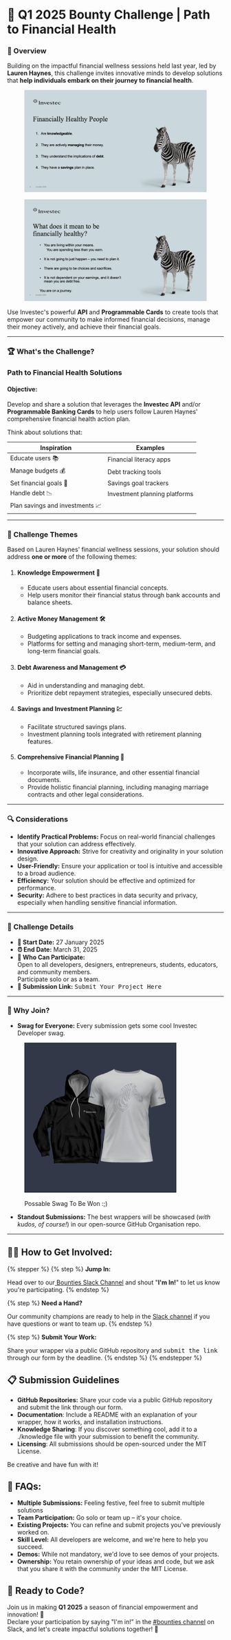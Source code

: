 # 🎯 Q1 2025 Bounty Challenge | Path to Financial Health

### 📢 Overview

Building on the impactful financial wellness sessions held last year, led by **Lauren Haynes**, this challenge invites innovative minds to develop solutions that **help individuals embark on their journey to financial health**.&#x20;

<figure><img src="../../.gitbook/assets/Screenshot 2025-01-23 at 14.35.59.png" alt=""><figcaption></figcaption></figure>

<figure><img src="../../.gitbook/assets/Screenshot 2025-01-23 at 14.44.51.png" alt=""><figcaption></figcaption></figure>

Use Investec's powerful **API** and **Programmable Cards** to create tools that empower our community to make informed financial decisions, manage their money actively, and achieve their financial goals.

***

### 🏆 What's the Challenge?

### **Path to Financial Health Solutions**

#### **Objective:**

Develop and share a solution that leverages the **Investec API** and/or **Programmable Banking Cards** to help users follow Lauren Haynes' comprehensive financial health action plan.

Think about solutions that:

| Inspiration                     | Examples                      |
| ------------------------------- | ----------------------------- |
| Educate users 📚                | Financial literacy apps       |
| Manage budgets 💰               | Debt tracking tools           |
| Set financial goals 🎯          | Savings goal trackers         |
| Handle debt 📉                  | Investment planning platforms |
| Plan savings and investments 📈 |                               |

***

### 🎯 Challenge Themes

Based on Lauren Haynes' financial wellness sessions, your solution should address **one or more** of the following themes:

1. #### **Knowledge Empowerment** 📘
   * Educate users about essential financial concepts.
   * Help users monitor their financial status through bank accounts and balance sheets.
2. #### **Active Money Management** 🛠️
   * Budgeting applications to track income and expenses.
   * Platforms for setting and managing short-term, medium-term, and long-term financial goals.
3. #### **Debt Awareness and Management** 💳
   * Aid in understanding and managing debt.
   * Prioritize debt repayment strategies, especially unsecured debts.
4. #### **Savings and Investment Planning** 💹
   * Facilitate structured savings plans.
   * Investment planning tools integrated with retirement planning features.
5. #### **Comprehensive Financial Planning** 📝
   * Incorporate wills, life insurance, and other essential financial documents.
   * Provide holistic financial planning, including managing marriage contracts and other legal considerations.

***

### 🔍 Considerations

* **Identify Practical Problems:** Focus on real-world financial challenges that your solution can address effectively.
* **Innovative Approach:** Strive for creativity and originality in your solution design.
* **User-Friendly:** Ensure your application or tool is intuitive and accessible to a broad audience.
* **Efficiency:** Your solution should be effective and optimized for performance.
* **Security:** Adhere to best practices in data security and privacy, especially when handling sensitive financial information.

***

### 📅 Challenge Details

* **📅 Start Date:** 27 January 2025
* **⏰ End Date:** March 31, 2025
* **👥 Who Can Participate:**\
  Open to all developers, designers, entrepreneurs, students, educators, and community members.\
  Participate solo or as a team.
* **🔗 Submission Link:** <kbd>Submit Your Project Here</kbd>

***

### 🏅 Why Join?&#x20;

* **Swag for Everyone:** Every submission gets some cool Investec Developer swag.&#x20;

<figure><img src="../../.gitbook/assets/Screenshot 2024-04-19 at 08.39.52.png" alt="" width="354"><figcaption><p>Possable Swag To Be Won :;)</p></figcaption></figure>

* **Standout Submissions:** The best wrappers will be showcased (_with kudos, of course!_) in our open-source GitHub Organisation repo.&#x20;

***

## 🧑‍💻 How to Get Involved:&#x20;

{% stepper %}
{% step %}
**Jump In:**

Head over to our[ Bounties Slack Channel](https://investec-dev-com.slack.com/archives/C05MNBE2G3C) and shout "**I'm In!**" to let us know you're participating.&#x20;
{% endstep %}

{% step %}
**Need a Hand?**

Our community champions are ready to help in the [Slack channel](https://investec-dev-com.slack.com/archives/C05MNBE2G3C) if you have questions or want to team up.&#x20;
{% endstep %}

{% step %}
**Submit Your Work:**

Share your wrapper via a public GitHub repository and <kbd>submit the link</kbd> through our form by the deadline.&#x20;
{% endstep %}
{% endstepper %}

## 📋 Submission Guidelines&#x20;

* **GitHub Repositories:** Share your code via a public GitHub repository and submit the link through our form.&#x20;
* **Documentation**: Include a README with an explanation of your wrapper, how it works, and installation instructions.&#x20;
* **Knowledge Sharing**: If you discover something cool, add it to a ./knowledge file with your submission to benefit the community.&#x20;
* **Licensing**: All submissions should be open-sourced under the MIT License.&#x20;

Be creative and have fun with it!&#x20;

## 🤔 FAQs:&#x20;

* **Multiple Submissions:** Feeling festive, feel free to submit multiple solutions
* **Team Participation:** Go solo or team up – it's your choice.
* **Existing Projects:** You can refine and submit projects you've previously worked on.
* **Skill Level:** All developers are welcome, and we're here to help you succeed.
* **Demos:** While not mandatory, we'd love to see demos of your projects.
* **Ownership:** You retain ownership of your ideas and code, but we ask that you share it with the community under the MIT License.

## 🚀 Ready to Code?&#x20;

Join us in making **Q1 2025** a season of financial empowerment and innovation! 🌟\
Declare your participation by saying "I'm in!" in the [#bounties channel](https://investec-dev-com.slack.com/archives/C05MNBE2G3C) on Slack, and let's create impactful solutions together! 🤝
